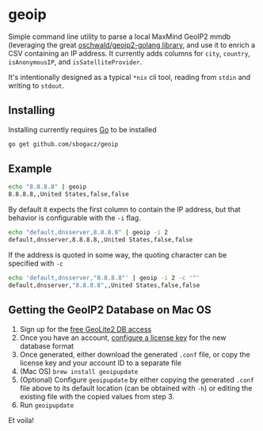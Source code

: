 # geoip

Simple command line utility to parse a local MaxMind GeoIP2 mmdb (leveraging the great [oschwald/geoip2-golang library](https://github.com/oschwald/geoip2-golang), 
and use it to enrich a CSV containing an IP address. It currently adds columns for `city`, `country`, `isAnonymousIP`,
and `isSatelliteProvider`. 

It's intentionally designed as a typical `*nix` cli tool, reading from `stdin` and writing to `stdout`. 

## Installing

Installing currently requires [Go](https://golang.org/) to be installed

```sh
go get github.com/sbogacz/geoip
```

## Example

```sh
echo "8.8.8.8" | geoip                                                                                        
8.8.8.8,,United States,false,false
```

By default it expects the first column to contain the IP address, but that behavior is configurable with the `-i` flag.

```sh
echo "default,dnsserver,8.8.8.8" | geoip -i 2
default,dnsserver,8.8.8.8,,United States,false,false
```

If the address is quoted in some way, the quoting character can be specified with `-c`
```sh
echo 'default,dnsserver,"8.8.8.8"' | geoip -i 2 -c '"' 
default,dnsserver,"8.8.8.8",,United States,false,false
```

## Getting the GeoIP2 Database on Mac OS 

1. Sign up for the [free GeoLite2 DB access](https://www.maxmind.com/en/geolite2/signup)
2. Once you have an account, [configure a license key](https://www.maxmind.com/en/accounts/current/license-key) for the new database format
3. Once generated, either download the generated `.conf` file, or copy the license key and your account ID to a separate file
4. (Mac OS) `brew install geoipupdate`
5. (Optional) Configure `geoipupdate` by either copying the generated `.conf` file above to its default location (can be obtained with `-h`) or editing
the existing file with the copied values from step 3.
6. Run `geoipupdate`

Et voila! 
